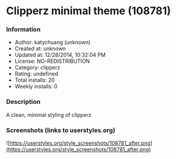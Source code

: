 # Clipperz minimal theme (108781)

### Information
- Author: katychuang (unknown)
- Created at: unknown
- Updated at: 12/28/2014, 10:32:04 PM
- License: NO-REDISTRIBUTION
- Category: clipperz
- Rating: undefined
- Total installs: 20
- Weekly installs: 0


### Description
A clean, minimal styling of clipperz


### Screenshots (links to userstyles.org)
![https://userstyles.org/style_screenshots/108781_after.png](https://userstyles.org/style_screenshots/108781_after.png)


